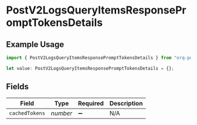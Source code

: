 # PostV2LogsQueryItemsResponsePromptTokensDetails

## Example Usage

```typescript
import { PostV2LogsQueryItemsResponsePromptTokensDetails } from "orq-poc-typescript-multi-env-version/models/operations";

let value: PostV2LogsQueryItemsResponsePromptTokensDetails = {};
```

## Fields

| Field              | Type               | Required           | Description        |
| ------------------ | ------------------ | ------------------ | ------------------ |
| `cachedTokens`     | *number*           | :heavy_minus_sign: | N/A                |